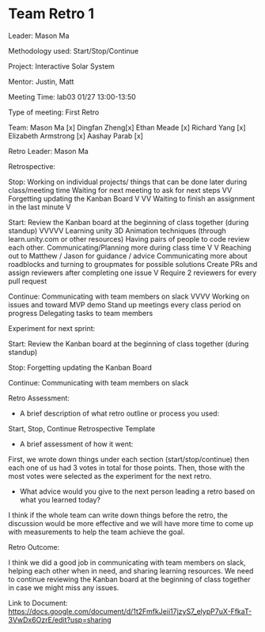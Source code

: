 <h1> Team Retro 1 </h1> 


Leader: Mason Ma 

Methodology used: Start/Stop/Continue 

Project: Interactive Solar System

Mentor: Justin, Matt

Meeting Time: lab03 01/27 13:00-13:50

Type of meeting: First Retro

Team: Mason Ma [x] Dingfan Zheng[x] Ethan Meade [x] Richard Yang [x] Elizabeth Armstrong [x] Aashay Parab [x]

Retro Leader: Mason Ma

Retrospective:

Stop:
Working on individual projects/ things that can be done later during class/meeting time 
Waiting for next meeting to ask for next steps VV
Forgetting updating the Kanban Board V VV
Waiting to finish an assignment in the last minute V

Start:
Review the Kanban board at the beginning of class together (during standup) VVVVV
Learning unity 3D Animation techniques (through learn.unity.com or other resources)
Having pairs of people to code review each other. 
Communicating/Planning more during class time V V
Reaching out to Matthew / Jason for guidance / advice
Communicating more about roadblocks and turning to groupmates for possible solutions
Create PRs and assign reviewers after completing one issue V
Require 2 reviewers for every pull request


Continue:
Communicating with team members on slack  VVVV
Working on issues and toward MVP demo
Stand up meetings every class period on progress
Delegating tasks to team members 



Experiment for next sprint: 

Start: Review the Kanban board at the beginning of class together (during standup)

Stop: Forgetting updating the Kanban Board

Continue: Communicating with team members on slack


Retro Assessment:

* A brief description of what retro outline or process you used:

Start, Stop, Continue Retrospective Template

* A brief assessment of how it went:

First, we wrote down things under each section (start/stop/continue) then each one of us had 3 votes in total for those points. Then, those with the most votes were selected as the experiment for the next retro.

* What advice would you give to the next person leading a retro
  based on what you learned today?

I think if the whole team can write down things before the retro, the discussion would be more effective and we will have more time to come up with measurements to help the team achieve the goal.


Retro Outcome:

I think we did a good job in communicating with team members on slack, helping each other when in need, and sharing learning resources. We need to continue reviewing the Kanban board at the beginning of class together in case we might miss any issues.


Link to Document: https://docs.google.com/document/d/1t2FmfkJeii17jzyS7_elypP7uX-FfkaT-3VwDx6OzrE/edit?usp=sharing

